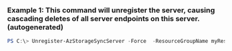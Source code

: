 ### Example 1: This command will unregister the server, causing cascading deletes of all server endpoints on this server. (autogenerated)
```powershell
PS C:\> Unregister-AzStorageSyncServer -Force  -ResourceGroupName myResourceGroup -ServerId $RegisteredServer.ServerId -StorageSyncServiceName myStorageSyncServiceName
```

